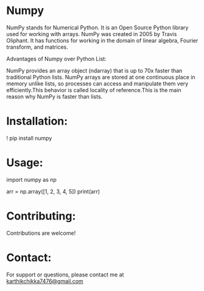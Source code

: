 # Numpy 
NumPy stands for Numerical Python. It is an Open Source Python library used for working with arrays. NumPy was created in 2005 by Travis Oliphant. It has functions for working in the domain of linear algebra, Fourier transform, and matrices.

Advantages of Numpy over Python List:

NumPy provides an array object (ndarray) that is up to 70x faster than traditional Python lists. NumPy arrays are stored at one continuous place in memory unlike lists, so processes can access and manipulate them very efficiently.This behavior is called locality of reference.This is the main reason why NumPy is faster than lists.

# Installation:
! pip install numpy

# Usage:
import numpy as np

arr = np.array([1, 2, 3, 4, 5])
print(arr)

# Contributing:
Contributions are welcome!  

# Contact:
For support or questions, please contact me at karthikchikka7476@gmail.com
